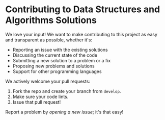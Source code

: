 # Contributing to Data Structures and Algorithms Solutions

We love your input! We want to make contributing to this project as easy and transparent as possible, whether it's:

- Reporting an issue with the existing solutions
- Discussing the current state of the code
- Submitting a new solution to a problem or a fix
- Proposing new problems and solutions
- Support for other programming languages

We actively welcome your pull requests:

1. Fork the repo and create your branch from `develop`.
2. Make sure your code lints.
3. Issue that pull request!

Report a problem by *opening a new issue*; it's that easy!
